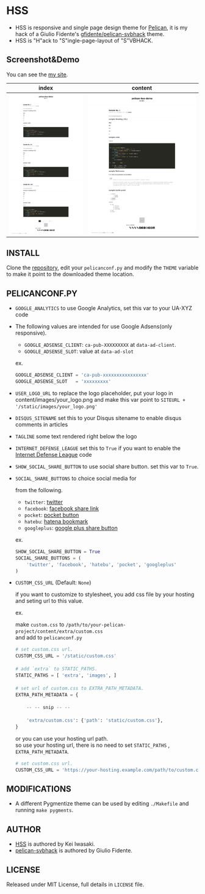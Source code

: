 # HSS

* HSS is responsive and single page design theme for [Pelican](http://getpelican.com), it is my hack of a Giulio Fidente's [gfidente/pelican-svbhack](https://github.com/gfidente/pelican-svbhack) theme.
* HSS is "H"ack to "S"ingle-page-layout of "S"VBHACK.

## Screenshot&Demo

You can see the [my site](https://memo.laughk.org).

index                     | content
--------------------------|---------------------------
![image](screenshot1.png) | ![image](screenshot2.png)

## INSTALL

Clone the [repository](https://github.com/laughk/pelican-hss), edit your `pelicanconf.py` and modify the `THEME` variable to make it point to the downloaded theme location.

## PELICANCONF.PY

- `GOOGLE_ANALYTICS` to use Google Analytics, set this var to your UA-XYZ code
- The following values are intended for use Google Adsens(only responsive).

  - `GOOGLE_ADSENSE_CLIENT`: `ca-pub-XXXXXXXXX` at `data-ad-client`.
  - `GOOGLE_ADSENSE_SLOT`: value at `data-ad-slot`

  ex.
  ```python
  GOOGLE_ADSENSE_CLIENT = 'ca-pub-xxxxxxxxxxxxxxxx'
  GOOGLE_ADSENSE_SLOT   = 'xxxxxxxxx'
  ```

- `USER_LOGO_URL` to replace the logo placeholder, put your logo in content/images/your_logo.png and make this var point to `SITEURL + '/static/images/your_logo.png'`
- `DISQUS_SITENAME` set this to your Disqus sitename to enable disqus comments in articles
- `TAGLINE` some text rendered right below the logo
- `INTERNET_DEFENSE_LEAGUE` set this to `True` if you want to enable the [Internet Defense League](http://internetdefenseleague.org) code
- `SHOW_SOCIAL_SHARE_BUTTON` to use social share button. set this var to `True`.
- `SOCIAL_SHARE_BUTTONS` to choice social media for  

  from the following.
    - `twitter`: [twitter](https://about.twitter.com/ja/resources/buttons)
    - `facebook`: [facebook share link](https://developers.facebook.com/docs/sharing/web)
    - `pocket`: [pocket button](https://getpocket.com/publisher/button)
    - `hatebu`: [hatena bookmark](http://b.hatena.ne.jp/guide/bbutton)
    - `googleplus`: [google plus share button](https://developers.google.com/+/web/share/)

  ex.
  ```python
  SHOW_SOCIAL_SHARE_BUTTON = True
  SOCIAL_SHARE_BUTTONS = (
      'twitter', 'facebook', 'hatebu', 'pocket', 'googleplus'
  )
  ```
- `CUSTOM_CSS_URL` (Default: `None`)

  if you want to customize to stylesheet, you add css file by your hosting and seting url to this value.

  ex.

  make `custom.css` to `/path/to/your-pelican-project/content/extra/custom.css`  
  and add to `pelicanconf.py`

  ```python
  # set custom.css url.
  CUSTOM_CSS_URL = '/static/custom.css'

  # add `extra` to STATIC_PATHS.
  STATIC_PATHS = [ 'extra', 'images', ]

  # set url of custom.css to EXTRA_PATH_METADATA.
  EXTRA_PATH_METADATA = {

      -- -- snip -- --

      'extra/custom.css': {'path': 'static/custom.css'},
  }
  ```

  or you can use your hosting url path.  
  so use your hosting url, there is no need to set `STATIC_PATHS` , `EXTRA_PATH_METADATA`.

  ```python
  # set custom.css url.
  CUSTOM_CSS_URL = 'https://your-hosting.example.com/path/to/custom.css'
  ```

## MODIFICATIONS

- A different Pygmentize theme can be used by editing `./Makefile` and running `make pygments`.

## AUTHOR

* [HSS](https://github.com/laughk/pelican-hss) is authored by Kei Iwasaki.
* [pelican-svbhack](https://github.com/gfidente/pelican-svbhack) is authored by Giulio Fidente.


## LICENSE

Released under MIT License, full details in `LICENSE` file.
